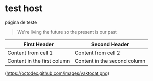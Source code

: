 # test host
página de teste
> We're living the future so
> the present is our past



First Header | Second Header
------------ | -------------
Content from cell 1 | Content from cell 2
Content in the first column | Content in the second column



(https://octodex.github.com/images/yaktocat.png)
